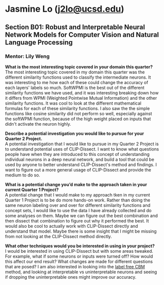 # Jasmine Lo (j2lo@ucsd.edu)

## Section B01: Robust and Interpretable Neural Network Models for Computer Vision and Natural Language Processing
### Mentor: Lily Weng

**What is the most interesting topic covered in your domain this quarter?**\
The most interesting topic covered in my domain this quarter was the different similarity functions used to classify the intermediate neurons. It was interesting to me how each of these could change the accuracy of each layers' labels so much. SoftWPMI is the best out of the different similarity functions we have used, and it was interesting breaking down how it differs from WPMI (Weighted Pointwise Mutual Information) and the other similarity functions. It was cool to look at the different mathematical formulas for each of these similarity functions. I also saw the the simple functions like cosine similarity did not perform so well, especially against the softWPMI function, because of the high weight placed on inputs that didn't activate the neuron highly.

**Describe a potential investigation you would like to pursue for your Quarter 2 Project.**\
A potential investigation that I would like to pursue in my Quarter 2 Project is to understand potential uses of CLIP-Dissect. I want to know what questions people have when they are introduced to this concept of understanding individual neurons in a deep neural network, and build a tool that could be used by anyone to better understand CLIP-Dissect's method and findings. I want to figure out a more general usage of CLIP-Dissect and provide the medium to do so.

**What is a potential change you’d make to the approach taken in your current Quarter 1 Project?**\
A potential change that I would make to my approach tken in my current Quarter 1 Project is to be do more hands-on work. Rather than doing the same neuron labeling over and over for different similarity functions and concept sets, I would like to use the data I have already collected and do some analyses on them. Maybe we can figure out the best combination and then dissect that combination to figure out why it performed the best. It would also be cool to actually work with CLIP-Dissect directly and understand that model. Maybe there is some insight that I might be missing from not looking at the CLIP-Dissect method directly.

**What other techniques would you be interested in using in your project?**\
I would be interested in using CLIP-Dissect but with some areas tweaked. For example, what if some neurons or inputs were turned off? How would this affect our end result? What changes are made for different questions that are posed? I am also interested in looking into the [label free CBM](https://github.com/Trustworthy-ML-Lab/Label-free-CBM) method, and looking at interpretable vs uninterpretable neurons and seeing if dropping the uninterpretable ones might improve our accuracy.
